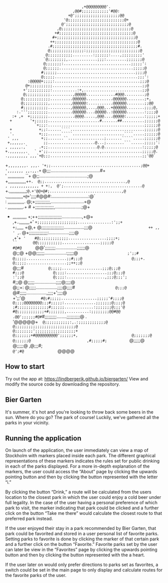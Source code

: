 
                                                                                  
                                                                                  
                                                                                  
                                                                                  
                                      ,+@@@@@@@@@'.                               
                                  ,@@#;;;;;;;;;;;;'#@@:                           
                                +@';;;;;;;;;;;;;;;;;;;;@@                         
                              '@;;;;;;;;;;;;;;;;;;;;;;;;;@+                       
                             @';;;;;;;;;;;;;;;;;;;;;;;;;;;;@                      
                           ,@;;;;;;;;;;;;;;;;;;;;;;;;;;;;;;;@                     
                          +#;;;;;;;;;;;;;;;;;;;;;;;;;;;;;;;;;@                    
                         #+;;;;;;;;;;;;;;;;;;;;;;;;;;;;;;;;;;;@                   
                        ++;;;;;;;;;;;;;;;;;;;;;;;;;;;;;;;;;;;;;@                  
                       .#;;;;;;;;;;;;;;;;;;;;;;;;;;;;;;;;;;;;;;#.                 
                       @;;;;;;;;;;;;;;;:;;;;;;;;;;;;;;;;;;;;;;;;@                 
                      @;;;;;;;;;;;.........:;;;;;;:....,;;;;;;;;;'                
                     `@;;;;;;;;,.............;;;:.........;;;;;;;@                
                     @;;;;;;;:..............................;;;;;':               
                     @;;;;;;.................................;;;;;@               
                    #;;;;;;...................................;;;;@               
                    @;;;;;.....................................;;;':              
              :@@@@@+;;;;:......................................;;;@              
             @+;;;;;;;;;;........................................;;@              
            +';;;;;;;;;;:...........:+,..........................;;@              
            @;;;;;;;;;;;..........,@@@@@.............#@@@.........;@              
           @;;;;;;;;;;;;..........@@@@@@............@@@@@@........;+,             
           @;;;;;;;;;;;,.........,@@@@@@:...........@@@@@@........;;@@            
           #;;;;;;;;;;;..........,@@@@@@,...,@@@,..+@@@@@@........;;;;@,          
         :.''';;;;;;;;;...........@@@@@@....@@@@@..:@@@@@@........:;;;;@          
       :+ ,+  +;;;;;;;;............@@@@.....,@@@....@@@@@:........:;;;;;+         
      +        '+;;;;;;.......................#.......##..........;;;;;;@         
                 `+;;;:...........................................;;;;;;@         
      +            +;;:......````.................................;;;;;;@         
      '.           +;;;......`````.......................````.....;;;;;;@         
     ' ,,,          +;;.......``................;.......`````.....;;;;;;@         
     +,,,,,,.        ;;.....................@...;........```......;;;;;':         
    , ,,,,,.,`     .+;;......................@.@.................:;;;;;@          
    +.,,,,,,,.   ` +';;.......................,..................;;;;;@.          
    .,,,,,,,,,`,,,`+@;;;.........................................;;'@@`           
   +`,,,,,,,,. ,,,. '+;;........................................;@@+              
   ',,,,,,, ,,.,,.+` @;;;.......................................#+                
  ' ,,,,,,,,,,,,, ``+ @;;......................................;@                 
  +,,,,,,,,,,,,,,+`+.  @;;....................................,@                  
 , ,,,,,,,,,,,,, + +:,  @';...................................@`                  
 +.,,,,,,,,,,,,,;`@.+'@@+@#;................................,@`                   
 .,,,,,,,,,,,,,`+@+`';;;;#@@#:.............................:@`                    
: ,,,,,,,,,,,,,. @;+;;;;;;;;;;;,..........................+@                      
. ,,,,,,,,,,,,.+ # +;;;;;;;;;;;;;;,.....................;@+                       
 + ,,,,,,,,,,, +;++;;;;;;;;;;;;;;;;;;................,+@+                         
  ,+..,,,,,,,,+' `+;;;;;;;;;;;;;;;;;;...............:';;+                         
     +;`,,,,, +@,+ @;;;;;;;;;;;;;;;;;................;;;@`                        
       ++ ,, ' ,`.  @+;;;;;;;;;;;;;;:................;;;;@                        
         ,+'+`  '    #@;;;;;;;;;;;;;.................;;;;+;                       
              ``       @@;;;;;;;;;;;.................;;;;;@                       
             #@#@       `@@';;;;;;;;.................;;;;;;@                      
             @;;@          +@@;;;;;;.................:;;;;;@`                     
            ;';;#`           `@;;;;;..................;;#;;;@                     
            @;;;+.            @;;;;;..................;;++;;@`                    
            @;;;#`            @;;;;;..................;;;@;;;@                    
            #;;;@             @;;;;:..................;;;@;;;@                    
            :';;@             @;;;;:.................,;;;@;;;';                   
            `#;;@             @;;;;;.................;;;;@;;;;@                   
             @;;+:            @;;;;;.................;;;;@;;;;#`                  
             @;;;@          `@#;;;;;................,;;;;+';;;;@                  
             +';;'@`       #@;#;;;;;................;;;;;'#;;;;@                  
              @;;;;@@@@@@@@;;;#;;;;;:..............;;;;;;;@;;;;@                  
              ;#;;;;;;;;;;;;;;#;;;;;;.............:;;;;;;;@;;;'@                  
               #@;;;;;;;;;;;;+#;;;;;;;,..........:;;;;;;;;@@#@@                   
                .@@';;;;;;#@#`#;;;;;;;;;........;;;;;;;;;;@ .                     
                   '@@@@@+`   @;;;;;;;;;;;:,.:;;;;;;;;;;;;@                       
                              @;;;;;;;;;;;;;;;;;;;;;;;;;;;@                       
                              @;;;;;;;;';;;;;;;;;;;;;;;;;;+                       
                              @;;;;;;;+#@@@@@@@@@@';;;;;;+,                       
                              @;;;;;;;@           @;;;;;;@                        
                              ,#;;;;;#;           `@;;;;;@                        
                               @;;;;;@             ,@;;;#;                        
                               `@';#@               `@@@@             


## How to start
Try out the app at: https://lindbergerik.github.io/biergarten/
View and modify the source code by downloading the repository.

## Bier Garten
It's summer, it's hot and you're looking to throw back some beers in the sun. Where do you go? The park of course!
Luckily, we've gathered all the parks in your vicinity.

## Running the application
On launch of the application, the user immediately can view a map of Stockholm with markers placed inside each park. The different graphical representations of these markers indicates the rules set for public drinking in each of the parks displayed. For a more in-depth explanation of the markers, the user could access the “About” page by clicking the upwards pointing button and then by clicking the button represented with the letter “i.”

By clicking the button “Drink,” a route will be calculated from the users location to the closest park in which the user could enjoy a cold beer under full legality. In the case of the user having a personal preference of which park to visit, the marker indicating that park could be clicked and a further click on the button “Take me there” would calculate the closest route to that preferred park instead.

If the user enjoyed their stay in a park recommended by Bier Garten, that park could be favorited and stored in a user personal list of favorite parks. Setting parks to favorite is done by clicking the marker of that certain park and a further click on the button “Favorite.” Favorite parks set by the user can later be view in the “Favorites” page by clicking the upwards pointing button and then by clicking the button represented with the a heart.

If the user later on would only prefer directions to parks set as favorites, a switch could be set in the main page to only display and calculate routes for the favorite parks of the user. 


